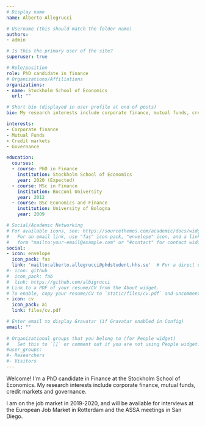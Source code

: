 ```yaml
---
# Display name
name: Alberto Allegrucci

# Username (this should match the folder name)
authors:
- admin

# Is this the primary user of the site?
superuser: true

# Role/position
role: PhD candidate in finance
# Organizations/Affiliations
organizations:
- name: Stockholm School of Economics
  url: ""

# Short bio (displayed in user profile at end of posts)
bio: My research interests include corporate finance, mutual funds, credit markets and governance

interests:
- Corporate finance
- Mutual Funds
- Credit markets
- Governance

education:
  courses:
  - course: PhD in Finance
    institution: Stockholm School of Economics
    year: 2020 (Expected) 
  - course: MSc in Finance
    institution: Bocconi University
    year: 2012
  - course: BSc Economics and Finance
    institution: University of Bologna
    year: 2009

# Social/Academic Networking
# For available icons, see: https://sourcethemes.com/academic/docs/widgets/#icons
#   For an email link, use "fas" icon pack, "envelope" icon, and a link in the
#   form "mailto:your-email@example.com" or "#contact" for contact widget.
social:
- icon: envelope
  icon_pack: fas
  link: 'mailto:alberto.allegrucci@phdstudent.hhs.se'  # For a direct email link, use "mailto:test@example.org".
#- icon: github
#  icon_pack: fab
#  link: https://github.com/albigrucci
# Link to a PDF of your resume/CV from the About widget.
# To enable, copy your resume/CV to `static/files/cv.pdf` and uncomment the lines below.  
- icon: cv
  icon_pack: ai
  link: files/cv.pdf

# Enter email to display Gravatar (if Gravatar enabled in Config)
email: ""
  
# Organizational groups that you belong to (for People widget)
#   Set this to `[]` or comment out if you are not using People widget.  
#user_groups:
#- Researchers
#- Visitors
---
```


Welcome! I'm a PhD candidate in Finance at the Stockholm School of Economics. My research interests include corporate finance, mutual funds, credit markets and governance. 

I am on the job market in 2019-2020, and will be available for interviews at the European Job Market in Rotterdam and the ASSA meetings in San Diego.

 
